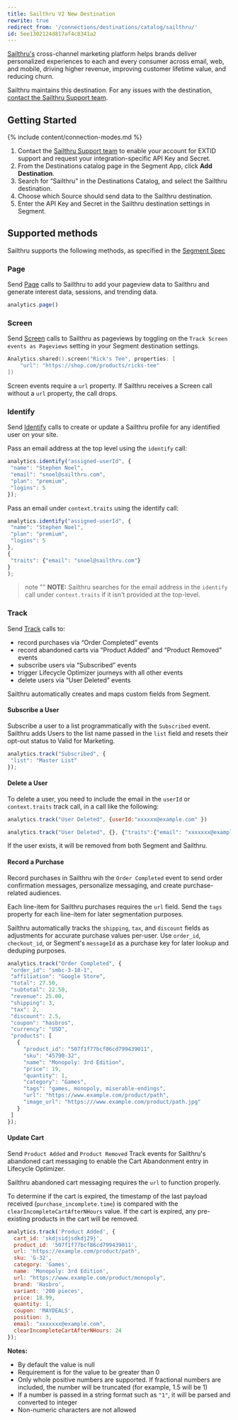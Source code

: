 ```yaml
---
title: Sailthru V2 New Destination
rewrite: true
redirect_from: '/connections/destinations/catalog/sailthru/'
id: 5ee1302124d817af4c8341a2
---
```

[Sailthru's](https://www.sailthru.com/?utm_source=segmentio&utm_medium=docs&utm_campaign=partners) cross-channel marketing platform helps brands deliver personalized experiences to each and every consumer across email, web, and mobile, driving higher revenue, improving customer lifetime value, and reducing churn.

Sailthru maintains this destination. For any issues with the destination, [contact the Sailthru Support team](mailto:support@sailthru.com).


## Getting Started

{% include content/connection-modes.md %}

1. Contact the [Sailthru Support team](mailto:support@sailthru.com) to enable your account for EXTID support and request your integration-specific API Key and Secret.
2. From the Destinations catalog page in the Segment App, click **Add Destination**.
3. Search for “Sailthru” in the Destinations Catalog, and select the Sailthru destination.
4. Choose which Source should send data to the Sailthru destination.
5. Enter the API Key and Secret in the Sailthru destination settings in Segment.


## Supported methods

Sailthru supports the following methods, as specified in the [Segment Spec](/docs/connections/spec)

### Page

Send [Page](/docs/connections/spec/page) calls to Sailthru to add your pageview data to Sailthru and generate interest data, sessions, and trending data.

```js
analytics.page()
```

### Screen

Send [Screen](/docs/connections/spec/screen) calls to Sailthru as pageviews by toggling on the `Track Screen events as Pageviews` setting in your Segment destination settings.

```swift
Analytics.shared().screen("Rick's Tee", properties: [
    "url": "https://shop.com/products/ricks-tee"
])
```

Screen events require a `url` property. If Sailthru receives a Screen call without a `url` property, the call drops.

### Identify

Send [Identify](/docs/connections/spec/identify) calls to create or update a Sailthru profile for any identified user on your site.

Pass an email address at the top level using the `identify` call:
```js
analytics.identify("assigned-userId", {
 "name": "Stephen Noel",
 "email": "snoel@sailthru.com",
 "plan": "premium",
 "logins": 5
});
```

Pass an email under `context.traits` using the identify call:
```js
analytics.identify("assigned-userId", {
 "name": "Stephen Noel",
 "plan": "premium",
 "logins": 5
},
{
 "traits": {"email": "snoel@sailthru.com"}
}
);
```

> note ""
> **NOTE:** Sailthru searches for the email address in the `identify` call under `context.traits` if it isn't provided at the top-level.

### Track

Send [Track](/docs/connections/spec/track) calls to:

* record purchases via “Order Completed” events
* record abandoned carts via “Product Added” and “Product Removed” events
* subscribe users via “Subscribed” events
* trigger Lifecycle Optimizer journeys with all other events
* delete users via “User Deleted” events

Sailthru automatically creates and maps custom fields from Segment.

#### Subscribe a User

Subscribe a user to a list programmatically with the `Subscribed` event. Sailthru adds Users to the list name passed in the `list` field and resets their opt-out status to Valid for Marketing.

```js
analytics.track("Subscribed", {
 "list": "Master List"
});
```

#### Delete a User

To delete a user, you need to include the email in the `userId` or `context.traits` track call, in a call like the following:

```js
analytics.track("User Deleted", {userId:"xxxxxx@example.com" })
```

```js
analytics.track("User Deleted", {}, {"traits":{"email": "xxxxxxx@example.com"}})
```

If the user exists, it will be removed from both Segment and Sailthru.

#### Record  a Purchase

Record purchases in Sailthru wih the `Order Completed` event to send order confirmation messages, personalize messaging, and create purchase-related audiences.

Each line-item for Sailthru purchases requires the `url` field. Send the `tags` property for each line-item for later segmentation purposes.

Sailthru automatically tracks the `shipping`, `tax`, and `discount` fields as adjustments for accurate purchase values per-user. Use `order_id`, `checkout_id`, or Segment's `messageId` as a purchase key for later lookup and deduping purposes.

```js
analytics.track("Order Completed", {
 "order_id": "smbc-3-18-1",
 "affiliation": "Google Store",
 "total": 27.50,
 "subtotal": 22.50,
 "revenue": 25.00,
 "shipping": 3,
 "tax": 2,
 "discount": 2.5,
 "coupon": "hasbros",
 "currency": "USD",
 "products": [
   {
     "product_id": "507f1f77bcf86cd799439011",
     "sku": "45790-32",
     "name": "Monopoly: 3rd Edition",
     "price": 19,
     "quantity": 1,
     "category": "Games",
     "tags": "games, monopoly, miserable-endings",
     "url": "https://www.example.com/product/path",
     "image_url": "https:///www.example.com/product/path.jpg"
   }
 ]
});

```

#### Update Cart
Send `Product Added` and `Product Removed` Track events for Sailthru's abandoned cart messaging to enable the Cart Abandonment entry in Lifecycle Optimizer.

Sailthru abandoned cart messaging requires the `url` to function properly.

To determine if the cart is expired, the timestamp of the last payload received (`purchase_incomplete.time`) is compared with the `clearIncompleteCartAfterNHours` value. If the cart is expired, any pre-existing products in the cart will be removed.

```js
analytics.track('Product Added', {
  cart_id: 'skdjsidjsdkdj29j',
  product_id: '507f1f77bcf86cd799439011',
  url: 'https://example.com/product/path',
  sku: 'G-32',
  category: 'Games',
  name: 'Monopoly: 3rd Edition',
  url: "https://www.example.com/product/monopoly",
  brand: 'Hasbro',
  variant: '200 pieces',
  price: 18.99,
  quantity: 1,
  coupon: 'MAYDEALS',
  position: 3,
  email: "xxxxxxx@example.com",
  clearIncompleteCartAfterNHours: 24
});
```

**Notes:**
* By default the value is null
* Requirement is for the value to be greater than 0
* Only whole positive numbers are supported. If fractional numbers are included, the number will be truncated (for example, 1.5 will be 1)
* If a number is passed in a string format such as `"1"`, it will be parsed and converted to integer
* Non-numeric characters are not allowed
